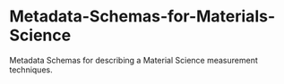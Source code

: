 # Metadata-Schemas-for-Materials-Science

Metadata Schemas for describing a Material Science measurement techniques.
